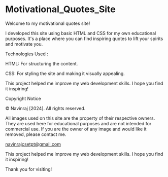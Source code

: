 # Motivational_Quotes_Site
Welcome to my motivational quotes site!

I developed this site using basic HTML and CSS for my own educational purposes. It's a place where you can find inspiring quotes to lift your spirits and motivate you.

Technologies Used :

HTML: For structuring the content.

CSS: For styling the site and making it visually appealing.

This project helped me improve my web development skills. I hope you find it inspiring!

Copyright Notice

© Navinraj [2024]. All rights reserved.

All images used on this site are the property of their respective owners. They are used here for educational purposes and are not intended for commercial use. If you are the owner of any image and would like it removed, please contact me.

navinrajcsetpt@gmail.com

This project helped me improve my web development skills. I hope you find it inspiring!

Thank you for visiting!



